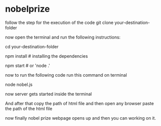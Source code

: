 # nobelprize
follow the step for the execution of the code
git clone your-destination-folder


now open the terminal and run the following instructions:

cd your-destination-folder

npm install # installing the dependencies

npm start # or 'node .'

now to run the following code run this command on terminal

node nobel.js


now server gets started inside the terminal

And after that copy the path of html file and then open any browser paste the path of the html file

now finally nobel prize webpage opens up and then you can working on it.
